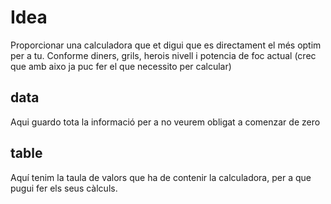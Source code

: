 Idea
====

Proporcionar una calculadora que et digui que es directament el més optim per a tu.
Conforme diners, grils, herois nivell i potencia de foc actual (crec que amb aixo ja puc fer el que necessito per calcular)

data
----

Aqui guardo tota la informació per a no veurem obligat a comenzar de zero

table
-----

Aquí tenim la taula de valors que ha de contenir la calculadora, per a que pugui fer els seus càlculs.
